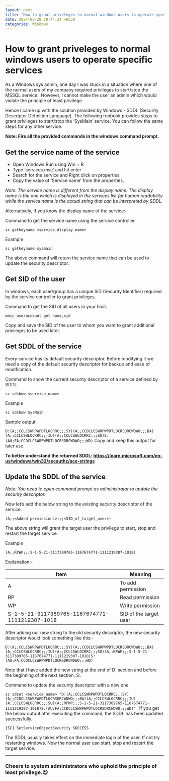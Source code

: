 ```yaml
---
layout: post
title: "How to grant priveleges to normal windows users to operate specific services"
date: 2024-08-28 20:44:24 +0530
categories: Windows
---
```

# How to grant priveleges to normal windows users to operate specific services

As a Windows sys admin, one day I was stuck in a situation where one of the normal users of my company required privileges to start/stop the MSSQL service.  However, I cannot make the user an admin which would violate the principle of least privilege.  

Hence I came up with the solution provided by Windows - SDDL (Security Descriptor Definition Language). The following runbook provides steps to grant privileges to start/stop the ‘SysMain’ service. You can follow the same steps for any other service. 

**Note: Fire all the provided commands in the windows command prompt.**

## Get the service name of the service

- Open Windows Run using Win + R
- Type ‘services.msc’ and hit enter
- Search for the service and Right click on properties
- Copy the value of ‘Service name’ from the properties. 

*Note: The service name is different from the display name. The display name is the one which is displayed in the services list for human readability while the service name is the actual string that can be interpreted by SDDL.*

Alternatively, if you know the display name of the service:-

Command to get the service name using the service controller

```sc getkeyname <service_display_name>```

Example

```sc getkeyname sysmain```

The above command will return the service name that can be used to update the security descriptor. 

## Get SID of the user

In windows, each user/group has a unique SID (Security Identifier) required by the service controller to grant privileges. 

Command to get the SID of all users in your host.

```wmic useraccount get name,sid```

Copy and save the SID of the user to whom you want to grant additional privileges to be used later.

## Get SDDL of the service

Every service has its default security descriptor. Before modifying it we need a copy of the default security descriptor for backup and ease of modification. 

Command to show the current security descriptor of a service defined by SDDL

```sc sdshow <service_name>```

Example 

```sc sdshow SysMain ```

Sample output

```D:(A;;CCLCSWRPWPDTLOCRRC;;;SY)(A;;CCDCLCSWRPWPDTLOCRSDRCWDWO;;;BA)(A;;CCLCSWLOCRRC;;;IU)(A;;CCLCSWLOCRRC;;;SU)S:(AU;FA;CCDCLCSWRPWPDTLOCRSDRCWDWO;;;WD)```
Copy and keep this output for later use. 

**To better understand the returned SDDL: https://learn.microsoft.com/en-us/windows/win32/secauthz/ace-strings**

## Update the SDDL of the service 

*Note: You need to open command prompt as adiministrator to update the security descriptor.*

Now let’s add the below string to the existing security descriptor of the service. 

```(A;;<Added permissions>;;;<SID_of_target_user>)```

The above string will grant the target user the privilege to start, stop and restart the target service.

Example

```(A;;RPWP;;;S-1-5-21-3117389765-1167674771-1111219307-1018)```

Explanation:-

| Item  | Meaning |
| ---- | ------- |
| A  | To add permission |
| RP | Read permission  |
| WP | Write permission |
| S-1-5-21-3117389765-1167674771-1111219307-1018 | SID of the target user

After adding our new string to the old security descriptor, the new security descriptor would look something like this:-

```D:(A;;CCLCSWRPWPDTLOCRRC;;;SY)(A;;CCDCLCSWRPWPDTLOCRSDRCWDWO;;;BA)(A;;CCLCSWLOCRRC;;;IU)(A;;CCLCSWLOCRRC;;;SU)(A;;RPWP;;;S-1-5-21-3117389765-1167674771-1111219307-1018)S:(AU;FA;CCDCLCSWRPWPDTLOCRSDRCWDWO;;;WD)```

Note that I have added the new string at the end of D: section and before the beginning of the next section, S:.

Command to update the security descriptor with a new one

`sc sdset <service_name> "D:(A;;CCLCSWRPWPDTLOCRRC;;;SY)(A;;CCDCLCSWRPWPDTLOCRSDRCWDWO;;;BA)(A;;CCLCSWLOCRRC;;;IU)(A;;CCLCSWLOCRRC;;;SU)(A;;RPWP;;;S-1-5-21-3117389765-1167674771-1111219307-1018)S:(AU;FA;CCDCLCSWRPWPDTLOCRSDRCWDWO;;;WD)"
`
If you get the below output after executing the command, the SDDL has been updated successfully. 

`[SC] SetServiceObjectSecurity SUCCESS`

The SDDL usually takes effect on the immediate login of the user. If not try restarting windows. Now the normal user can start, stop and restart the target service. 

***

### Cheers to system administrators who uphold the principle of least privilege.:wink:












